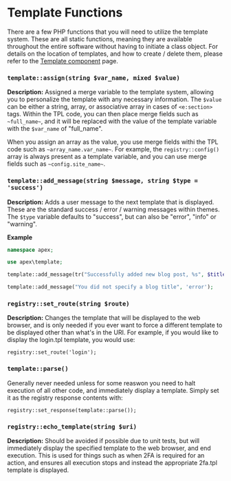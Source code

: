 
# Template Functions

There are a few PHP functions that you will need to utilize the template system.  These are all static functions, meaning they are available throughout the entire software without having to initiate a class object.  For details 
on the location of templates, and how to create / delete them, please refer to the [Template component](components/template.md) page.


### `template::assign(string $var_name, mixed $value)`

**Description:** Assigned a merge variable to the template system, allowing you to personalize the template with any necessary information.  The 
`$value` can be either a string, array, or associative array in cases of `<e:section>` tags.  Within the TPL code, you can then place merge fields 
such as `~full_name~`, and it will be replaced with the value of the template variable with the `$var_name` of "full_name".

When you assign an array as the value, you use merge fields withi the TPL code 
such as `~array_name.var_name~`.  For example, the `registry::config()` array is always present as a template variable, and you can use merge fields 
such as `~config.site_name~`.


### `template::add_message(string $message, string $type = 'success')`

**Description:** Adds a user message to the next template that is displayed.  These are the standard success / error / warning messages within themes.  The `$type` variable defaults to "success", but can also be "error", "info" or "warning".

**Example**

~~~php
namespace apex;

use apex\template;

template::add_message(tr("Successfully added new blog post, %s", $title));

template::add_message("You did not specify a blog title", 'error');
~~~


### `registry::set_route(string $route)`

**Description:** Changes the template that will be displayed to the web browser, and is only needed if you ever 
want to force a different template to be displayed other than what's in the URI.  For example, if you would like to 
display the login.tpl template, you would use:

`registry::set_route('login');`


### `template::parse()`

Generally never needed unless for some reaswon you need to halt execution of all other code, and immediately display a template.  Simply set it 
as the registry response contents with:

`registry::set_response(template::parse());`


### `registry::echo_template(string $uri)`

**Description:** Should be avoided if possible due to unit tests, but will immediately display the specified template to 
the web browser, and end execution.  This is used for things such as when 2FA is required for an action, and ensures all execution stops and instead the 
appropriate 2fa.tpl template is displayed.


